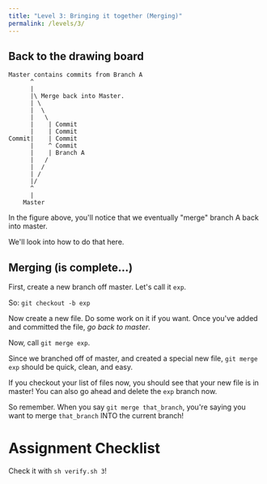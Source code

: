 ```yaml
---
title: "Level 3: Bringing it together (Merging)"
permalink: /levels/3/
---
```


## Back to the drawing board

```
Master contains commits from Branch A
      ^
      |
      |\ Merge back into Master.
      | \
      |  \
      |   \
      |    | Commit
      |    | Commit
Commit|    | Commit
      |    ^ Commit
      |    | Branch A
      |   /
      |  /
      | /
      |/
      ^
      |
    Master
```

In the figure above, you'll notice that we
eventually "merge" branch A back into master.

We'll look into how to do that here.

## Merging (is complete...)

First, create a new branch off master. Let's call it `exp`.

So: `git checkout -b exp`

Now create a new file. Do some work on it if you want.
Once you've added and committed the file, _go back to master_.

Now, call `git merge exp`.

Since we branched off of master, and created a special new file,
`git merge exp` should be quick, clean, and easy.

If you checkout your list of files now, you should see that
your new file is in master! You can also go ahead and delete
the `exp` branch now.

So remember. When you say `git merge that_branch`, you're saying
you want to merge `that_branch` INTO the current branch!




# Assignment Checklist
Check it with `sh verify.sh 3`!

